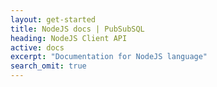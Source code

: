 ```yaml
---
layout: get-started
title: NodeJS docs | PubSubSQL
heading: NodeJS Client API
active: docs
excerpt: "Documentation for NodeJS language"
search_omit: true
---
```

